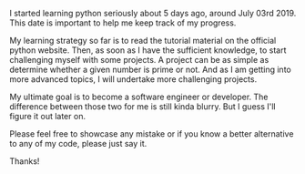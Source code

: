 I started learning python seriously about 5 days ago, around July 03rd 2019. This date is important to help me keep track of my progress.

My learning strategy so far is to read the tutorial material on the official python website. Then, as soon as I have the sufficient knowledge, to start challenging myself with some projects. A project can be as simple as determine whether a given number is prime or not. And as I am getting into more advanced topics, I will undertake more challenging projects.

My ultimate goal is to become a software engineer or developer. The difference between those two for me is still kinda blurry. But I guess I'll figure it out later on.

Please feel free to showcase any mistake or if you know a better alternative to any of my code, please just say it.

Thanks!
